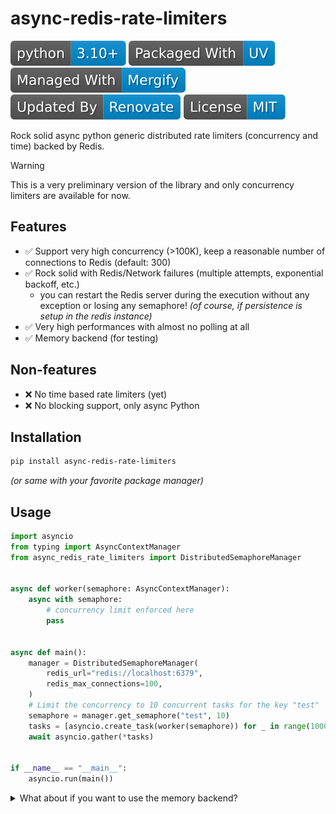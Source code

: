 # async-redis-rate-limiters

![Python Badge](https://raw.githubusercontent.com/fabien-marty/common/refs/heads/main/badges/python310plus.svg)
[![UV Badge](https://raw.githubusercontent.com/fabien-marty/common/refs/heads/main/badges/uv.svg)](https://docs.astral.sh/uv/)
[![Mergify Badge](https://raw.githubusercontent.com/fabien-marty/common/refs/heads/main/badges/mergify.svg)](https://mergify.com/)
[![Renovate Badge](https://raw.githubusercontent.com/fabien-marty/common/refs/heads/main/badges/renovate.svg)](https://docs.renovatebot.com/)
[![MIT Licensed](https://raw.githubusercontent.com/fabien-marty/common/refs/heads/main/badges/mit.svg)](https://en.wikipedia.org/wiki/MIT_License)

Rock solid async python generic distributed rate limiters (concurrency and time) backed by Redis.

> [!WARNING]  
> This is a very preliminary version of the library and only concurrency limiters are available for now.

## Features

- ✅ Support very high concurrency (>100K), keep a reasonable number of connections to Redis (default: 300)
- ✅ Rock solid with Redis/Network failures (multiple attempts, exponential backoff, etc.)
    - you can restart the Redis server during the execution without any exception or losing any semaphore! *(of course, if persistence is setup in the redis instance)*
- ✅ Very high performances with almost no polling at all
- ✅ Memory backend (for testing)

## Non-features

- ❌ No time based rate limiters (yet)
- ❌ No blocking support, only async Python

## Installation

```bash
pip install async-redis-rate-limiters
```

*(or same with your favorite package manager)*

## Usage

```python
import asyncio
from typing import AsyncContextManager
from async_redis_rate_limiters import DistributedSemaphoreManager


async def worker(semaphore: AsyncContextManager):
    async with semaphore:
        # concurrency limit enforced here
        pass


async def main():
    manager = DistributedSemaphoreManager(
        redis_url="redis://localhost:6379",
        redis_max_connections=100,
    )
    # Limit the concurrency to 10 concurrent tasks for the key "test"
    semaphore = manager.get_semaphore("test", 10)
    tasks = [asyncio.create_task(worker(semaphore)) for _ in range(1000)]
    await asyncio.gather(*tasks)


if __name__ == "__main__":
    asyncio.run(main())

```

<details>

<summary>What about if you want to use the memory backend?</summary>

**WARNING: the memory backend is just a wrapper on a classic `asyncio.Semaphore`, it is not "distributed" at all!**

```python
manager = DistributedSemaphoreManager(
    backend = "memory"
)

# and use it classically
```

## Dev

- Lint the code:

`make lint`

- Run the tests:

`make test`